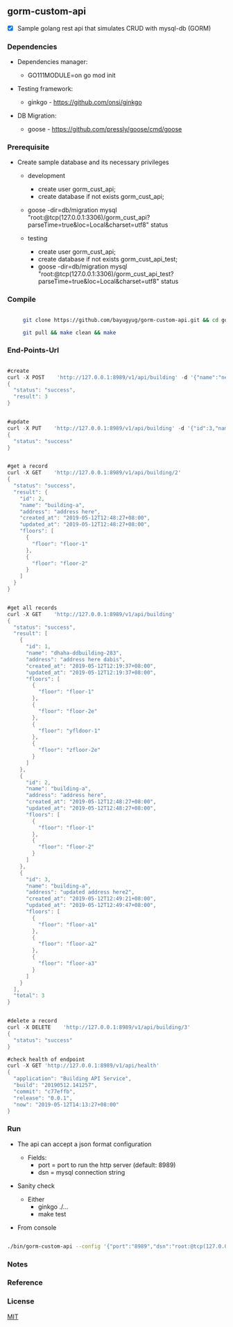 ## gorm-custom-api



* [x] Sample golang rest api that simulates CRUD with mysql-db (GORM)



### Dependencies

- Dependencies manager: 
  - GO111MODULE=on go mod init

- Testing framework: 
  - ginkgo - https://github.com/onsi/ginkgo

- DB Migration:
  - goose - https://github.com/pressly/goose/cmd/goose



### Prerequisite
- Create sample database and its necessary privileges

	- development
		- create user gorm_cust_api;
		- create database if not exists gorm_cust_api;
    - goose -dir=db/migration mysql "root:@tcp(127.0.0.1:3306)/gorm_cust_api?parseTime=true&loc=Local&charset=utf8" status

	- testing
		- create user gorm_cust_api;
		- create database if not exists gorm_cust_api_test;
	  - goose -dir=db/migration mysql "root:@tcp(127.0.0.1:3306)/gorm_cust_api_test?parseTime=true&loc=Local&charset=utf8" status
### Compile

```sh

     git clone https://github.com/bayugyug/gorm-custom-api.git && cd gorm-custom-api

     git pull && make clean && make

```
 


### End-Points-Url


```go

#create
curl -X POST    'http://127.0.0.1:8989/v1/api/building' -d '{"name":"new-building-a","address":"address here","floors":["floor-1","floor-2"]}'
{
  "status": "success",
  "result": 3
}


#update
curl -X PUT    'http://127.0.0.1:8989/v1/api/building' -d '{"id":3,"name":"building-a","address":"updated address here2","floors":["floor-a1","floor-a2","floor-a3"]}'
{
  "status": "success"
}


#get a record
curl -X GET    'http://127.0.0.1:8989/v1/api/building/2'	
{
  "status": "success",
  "result": {
    "id": 2,
    "name": "building-a",
    "address": "address here",
    "created_at": "2019-05-12T12:48:27+08:00",
    "updated_at": "2019-05-12T12:48:27+08:00",
    "floors": [
      {
        "floor": "floor-1"
      },
      {
        "floor": "floor-2"
      }
    ]
  }
}


#get all records
curl -X GET    'http://127.0.0.1:8989/v1/api/building'
{
  "status": "success",
  "result": [
    {
      "id": 1,
      "name": "dhaha-ddbuilding-283",
      "address": "address here dabis",
      "created_at": "2019-05-12T12:19:37+08:00",
      "updated_at": "2019-05-12T12:19:37+08:00",
      "floors": [
        {
          "floor": "floor-1"
        },
        {
          "floor": "floor-2e"
        },
        {
          "floor": "yfldoor-1"
        },
        {
          "floor": "zfloor-2e"
        }
      ]
    },
    {
      "id": 2,
      "name": "building-a",
      "address": "address here",
      "created_at": "2019-05-12T12:48:27+08:00",
      "updated_at": "2019-05-12T12:48:27+08:00",
      "floors": [
        {
          "floor": "floor-1"
        },
        {
          "floor": "floor-2"
        }
      ]
    },
    {
      "id": 3,
      "name": "building-a",
      "address": "updated address here2",
      "created_at": "2019-05-12T12:49:21+08:00",
      "updated_at": "2019-05-12T12:49:47+08:00",
      "floors": [
        {
          "floor": "floor-a1"
        },
        {
          "floor": "floor-a2"
        },
        {
          "floor": "floor-a3"
        }
      ]
    }
  ],
  "total": 3
}


#delete a record
curl -X DELETE    'http://127.0.0.1:8989/v1/api/building/3'
{
  "status": "success"
}

#check health of endpoint
curl -X GET 'http://127.0.0.1:8989/v1/api/health'
{
  "application": "Building API Service",
  "build": "20190512.141257",
  "commit": "c77effb",
  "release": "0.0.1",
  "now": "2019-05-12T14:13:27+08:00"
}

```


### Run

- The api can accept a json format configuration
	- Fields:
		- port      = port to run the http server (default: 8989)
		- dsn       = mysql connection string

- Sanity check
	- Either
		- ginkgo ./...	
		- make test

- From console

```sh

./bin/gorm-custom-api --config '{"port":"8989","dsn":"root:@tcp(127.0.0.1:3306)/gorm_cust_api"}'


```


### Notes

### Reference

### License

[MIT](https://bayugyug.mit-license.org/)

